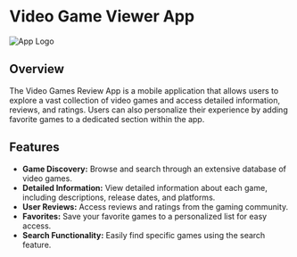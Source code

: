 # Video Game Viewer App

![App Logo]([path/to/app-logo.png](https://www.google.com/url?sa=i&url=https%3A%2F%2Fwww.freepik.com%2Ficon%2Fgame-controller_316337&psig=AOvVaw0ewQ9Q-Bt6qpiQy_56q7JC&ust=1702731593890000&source=images&cd=vfe&opi=89978449&ved=0CBIQjRxqFwoTCMDpy9K_kYMDFQAAAAAdAAAAABAj))

## Overview

The Video Games Review App is a mobile application that allows users to explore a vast collection of video games and access detailed information, reviews, and ratings. Users can also personalize their experience by adding favorite games to a dedicated section within the app.

## Features

- **Game Discovery:** Browse and search through an extensive database of video games.
- **Detailed Information:** View detailed information about each game, including descriptions, release dates, and platforms.
- **User Reviews:** Access reviews and ratings from the gaming community.
- **Favorites:** Save your favorite games to a personalized list for easy access.
- **Search Functionality:** Easily find specific games using the search feature.
